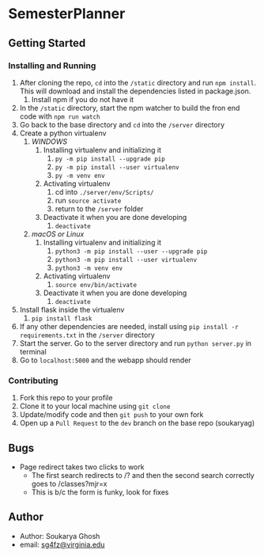 # SemesterPlanner

## Getting Started
### Installing and Running
1. After cloning the repo, `cd` into the `/static` directory and run `npm install`. This will download and install the dependencies listed in package.json.
   1. Install npm if you do not have it
2. In the `/static` directory, start the npm watcher to build the fron end code with `npm run watch`
3. Go back to the base directory and `cd` into the `/server` directory
4. Create a python virtualenv
   1. *WINDOWS*
      1. Installing virtualenv and initializing it
         1. `py -m pip install --upgrade pip`
         2. `py -m pip install --user virtualenv`
         3. `py -m venv env`
      2. Activating virtualenv
         1. cd into `./server/env/Scripts/`
         2. run `source activate`
         3. return to the `/server` folder
      3. Deactivate it when you are done developing
         1. `deactivate`
   2. *macOS or Linux*
      1. Installing virtualenv and initializing it
         1. `python3 -m pip install --user --upgrade pip`
         2. `python3 -m pip install --user virtualenv`
         3. `python3 -m venv env`
      2. Activating virtualenv
         1. `source env/bin/activate`
      3. Deactivate it when you are done developing
         1. `deactivate`
5. Install flask inside the virtualenv
   1. `pip install flask`
6. If any other dependencies are needed, install using `pip install -r requirements.txt` in the `/server` directory
7. Start the server. Go to the server directory and run `python server.py` in terminal
8. Go to `localhost:5000` and the webapp should render

### Contributing
1. Fork this repo to your profile
2. Clone it to your local machine using `git clone`
3. Update/modify code and then `git push` to your own fork 
4. Open up a `Pull Request` to the `dev` branch on the base repo (soukaryag)

## Bugs
- Page redirect takes two clicks to work
  - The first search redirects to /? and then the second search correctly goes to /classes?mjr=x
  - This is b/c the form is funky, look for fixes

## Author
- Author: Soukarya Ghosh
- email: sg4fz@virginia.edu